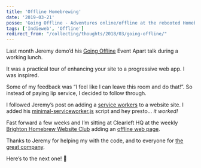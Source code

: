 ```yaml
---
title: 'Offline Homebrewing'
date: '2019-03-21'
posse: 'Going Offline - Adventures online/offline at the rebooted Homebrew Website Club @clearleft'
tags: ['Indieweb', 'Offline']
redirect_from: "/collecting/thoughts/2018/03/going-offline/"
---
```


Last month Jeremy demo’d his [Going Offline](https://abookapart.com/products/going-offline) Event Apart talk during a working lunch.

It was a practical tour of enhancing your site to a progressive web app. I was inspired.

Some of my feedback was “I feel like I can leave this room and do that!”. So instead of paying lip service, I decided to follow through.

I followed Jeremy’s post on adding a [service workers](https://adactio.com/journal/13540) to a website site. I added his [minimal-serviceworker.js](https://gist.github.com/adactio/3717b7da007a9363ddf21f584aae34af) script and hey presto… *it worked!*

Fast forward a few weeks and I’m sitting at Clearleft HQ at the weekly [Brighton Homebrew Website Club](https://indieweb.org/Homebrew_Website_Club#Brighton) adding an [offline web page](/offline/).

Thanks to Jeremy for helping my with the code, and to everyone for [the great company](https://adactio.com/notes/14976).

Here’s to the next one! 🍻️
